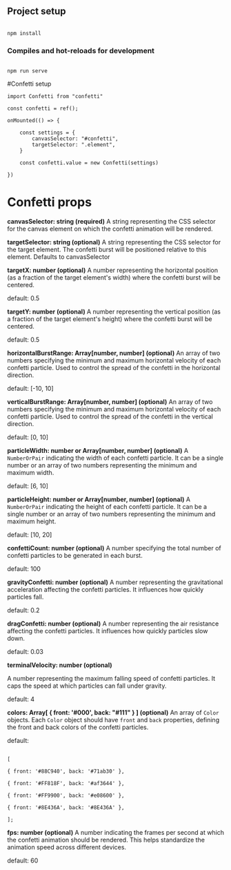 ## Project setup

```

npm install

```

  

### Compiles and hot-reloads for development

```

npm run serve

```

  

#Confetti setup

  
  

    import Confetti from "confetti"
    
    const confetti = ref();
    
    onMounted(() => {
    
	    const settings = {
		    canvasSelector: "#confetti",
		    targetSelector: ".element",
	    }
    
	    const confetti.value = new Confetti(settings)
    
    })

  

# Confetti props

**canvasSelector: string (required)**
A string representing the CSS selector for the canvas element on which the confetti animation will be rendered.

**targetSelector: string (optional)**
A string representing the CSS selector for the target element. The confetti burst will be positioned relative to this element. Defaults to canvasSelector

**targetX: number (optional)**
A number representing the horizontal position (as a fraction of the target element's width) where the confetti burst will be centered. 

default: 0.5

**targetY: number (optional)**
A number representing the vertical position (as a fraction of the target element's height) where the confetti burst will be centered.

default: 0.5

**horizontalBurstRange: Array[number, number] (optional)**
An array of two numbers specifying the minimum and maximum horizontal velocity of each confetti particle. Used to control the spread of the confetti in the horizontal direction.
  
default: [-10, 10]

**verticalBurstRange: Array[number, number] (optional)**
An array of two numbers specifying the minimum and maximum horizontal velocity of each confetti particle. Used to control the spread of the confetti in the vertical direction.

default: [0, 10]

**particleWidth: number or Array[number, number] (optional)**
A `NumberOrPair` indicating the width of each confetti particle. It can be a single number or an array of two numbers representing the minimum and maximum width.

default: [6, 10]

**particleHeight: number or Array[number, number] (optional)**
A `NumberOrPair` indicating the height of each confetti particle. It can be a single number or an array of two numbers representing the minimum and maximum height.  

default: [10, 20]

**confettiCount: number (optional)**
A number specifying the total number of confetti particles to be generated in each burst.

default: 100

**gravityConfetti: number (optional)**
A number representing the gravitational acceleration affecting the confetti particles. It influences how quickly particles fall.

default: 0.2

**dragConfetti: number (optional)**
A number representing the air resistance affecting the confetti particles. It influences how quickly particles slow down.

default: 0.03

**terminalVelocity: number (optional)**

A number representing the maximum falling speed of confetti particles. It caps the speed at which particles can fall under gravity.

default: 4

**colors: Array[ { front: '#000', back: "#111" } ] (optional)**
An array of `Color` objects. Each `Color` object should have `front` and `back` properties, defining the front and back colors of the confetti particles. 

default: 

```

[

{ front: '#88C940', back: '#71ab30' },

{ front: '#FF818F', back: '#af3644' },

{ front: '#FF9900', back: '#e08600' },

{ front: '#8E436A', back: '#8E436A' },

];

```

**fps: number (optional)**
A number indicating the frames per second at which the confetti animation should be rendered. This helps standardize the animation speed across different devices.

default: 60
